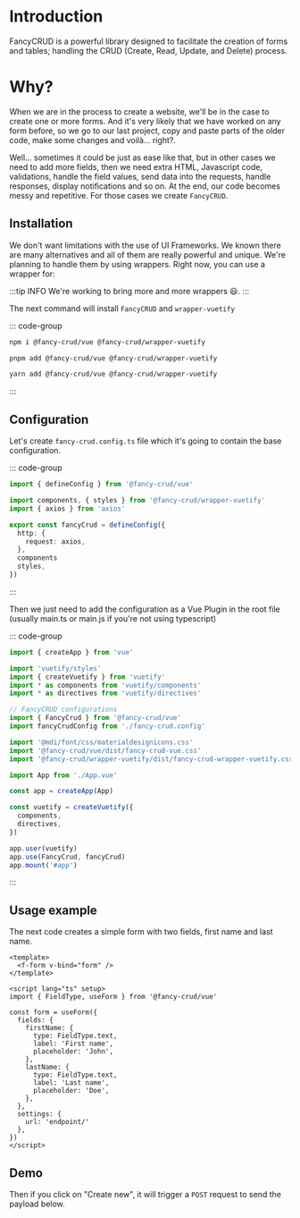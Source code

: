 # Introduction
FancyCRUD is a powerful library designed to facilitate the creation of forms and tables; handling the CRUD (Create, Read, Update, and Delete) process.

# Why?
When we are in the process to create a website, we'll be in the case to create one or more forms. And it's very likely that we have worked on any form before, so we go to our last project, copy and paste parts of the older code, make some changes and voilà... right?.

Well... sometimes it could be just as ease like that, but in other cases we need to add more fields, then we need extra HTML, Javascript code, validations, handle the field values, send data into the requests, handle responses, display notifications and so on. At the end, our code becomes messy and repetitive. For those cases we create `FancyCRUD`.

## Installation
We don't want limitations with the use of UI Frameworks. We known there are many alternatives and all of them are really powerful and unique. We're planning to handle them by using wrappers. Right now, you can use a wrapper for:

<!--@include: @/add-ons/wrappers.md -->

:::tip INFO
We're working to bring more and more wrappers 😃.
:::

The next command will install `FancyCRUD` and `wrapper-vuetify`

::: code-group
```bash [NPM]
npm i @fancy-crud/vue @fancy-crud/wrapper-vuetify
```
```bash [PNPM]
pnpm add @fancy-crud/vue @fancy-crud/wrapper-vuetify
```
```bash [Yarn]
yarn add @fancy-crud/vue @fancy-crud/wrapper-vuetify
```
:::

## Configuration
Let's create `fancy-crud.config.ts` file which it's going to contain the base configuration.

::: code-group
```ts [fancy-crud.config.ts]
import { defineConfig } from '@fancy-crud/vue'

import components, { styles } from '@fancy-crud/wrapper-vuetify'
import { axios } from 'axios'

export const fancyCrud = defineConfig({
  http: {
    request: axios,
  },
  components
  styles,
})
```
:::

Then we just need to add the configuration as a Vue Plugin in the root file (usually main.ts or main.js if you're not using typescript)

::: code-group
```ts [main.ts]
import { createApp } from 'vue'

import 'vuetify/styles'
import { createVuetify } from 'vuetify'
import * as components from 'vuetify/components'
import * as directives from 'vuetify/directives'

// FancyCRUD configurations
import { FancyCrud } from '@fancy-crud/vue'
import fancyCrudConfig from './fancy-crud.config'

import '@mdi/font/css/materialdesignicons.css'
import '@fancy-crud/vue/dist/fancy-crud-vue.css'
import '@fancy-crud/wrapper-vuetify/dist/fancy-crud-wrapper-vuetify.css'

import App from './App.vue'

const app = createApp(App)

const vuetify = createVuetify({
  components,
  directives,
})

app.user(vuetify)
app.use(FancyCrud, fancyCrud)
app.mount('#app')
```
:::

## Usage example
The next code creates a simple form with two fields, first name and last name.

```vue
<template>
  <f-form v-bind="form" />
</template>

<script lang="ts" setup>
import { FieldType, useForm } from '@fancy-crud/vue'

const form = useForm({
  fields: {
    firstName: {
      type: FieldType.text,
      label: 'First name',
      placeholder: 'John',
    },
    lastName: {
      type: FieldType.text,
      label: 'Last name',
      placeholder: 'Doe',
    },
  },
  settings: {
    url: 'endpoint/'
  },
})
</script>
```

## Demo
Then if you click on "Create new", it will trigger a `POST` request to send the payload below.

<FormExample />
<script setup>
import FormExample from '@theme/components/form.vue'
</script>